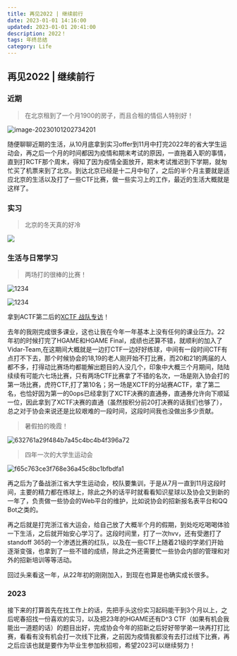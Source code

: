 ```yaml
---
title: 再见2022 | 继续前行
date: 2023-01-01 14:16:00
updated: 2023-01-01 20:41:00
description: 2022！
tags: 年终总结
category: Life
---
```


## 再见2022 | 继续前行

### 近期

> 在北京租到了一个月1900的房子，而且合租的情侣人特别好！

![image-20230101202734201](https://ek1ng-typora.oss-cn-hangzhou.aliyuncs.com/img/202301012027455.png)

随便聊聊近期的生活，从10月底拿到实习offer到11月中打完2022年的省大学生运动会，再之后一个月的时间都因为疫情和期末考试的原因，一直拖着入职的事情，直到打RCTF那个周末，得知了因为疫情全面放开，期末考试推迟到下学期，就匆忙买了机票来到了北京。到达北京已经是十二月中旬了，之后的半个月主要就是适应北京的生活以及打了一些CTF比赛，做一些实习上的工作，最近的生活大概就是这样了。

### 实习

> 北京的冬天真的好冷

![](https://ek1ng-typora.oss-cn-hangzhou.aliyuncs.com/img/202301012035763.png)

<!-- 关于实习的打算其实当时也没有很明确的目标，只是10月那会刚打完字节CTF，拿到了不错的名次有直通终面的机会，于是整理了一份简历想投递一下看看，投完之后恰好看到Vidar的学长问有没有学弟想来实习，然后刚好那边又说缺Web，所以就去面试了，实习的地方是一家创业公司，研发部门总共也就不到20人的规模，又因为有学长帮忙推吧，很顺利的在大概两次面试之后就拿到了offer，整个流程也就是两个礼拜左右，再之后就是入职了。而字节那边可能是因为今年行情的原因，本身招人的计划也不多吧，直到我拿到北京这家公司的offer后半个多月才打电话来约面试，那我当时已经拿到offer了想了想就明年看看有没有机会再投一下吧，于是就回绝了，当时还觉得蛮可惜的难得有直通终面的机会。之后有和一个nu1l的师傅交流起字节ctf这个面试直通机会，他说以为是只需要面试一次，没想到他面完两次技术面试之后字节那边还和他约第三次技术面试，所以这大概也是因为今年行情不好吧，这个面试直通机会最后弄得好像和直接投递没有太大的区别了。

北京这边的实习工作主要内容是做自动化漏洞挖掘的，然后我在的这个组做的是协议的Fuzz，也是来了之后才接触到吧，之前一直觉得Fuzz像AFL,LibFuzzer这些用来在灰盒场景做代码的漏洞挖掘，主要用来挖一些二进制的漏洞，而这边接触到的协议Fuzz主要被用来做蓝牙和Wifi的漏洞挖掘（因为很难挖出其他攻击层面的洞）。其实当时来之前也是不太知道这边的内容的，只是大概了解到是做Fuzz，协议Fuzz的工作内容会涉及到一些网络协议的知识，然后工作上其实还是不太顺利，因为当时计算机网络和网络编程学的太差了hhh,导致有时候就会问出一些比较呆的问题。不过因为是创业公司，人其实不多，做协议fuzz的这边也单独有一个小房间，于是遇到什么问题都可以随时问，leader人也非常好会解答我很多问题，还有组里的一些同事，目前虽然才工作了两周，但是确实是能够从实习中学到一些平时接触不到的内容。

现在做协议fuzz主要是挖的都是一些二进制的洞，感觉也不是特别适合我，目前打算在这段实习经历结束之后，在春招的时候去找和Web安全关系比较大的工作试试看。 -->

### 生活与日常学习

> 两场打的很棒的比赛！

![1234](https://ek1ng-typora.oss-cn-hangzhou.aliyuncs.com/img/202301012029849.png)

![1234](https://ek1ng-typora.oss-cn-hangzhou.aliyuncs.com/img/202301012033678.png)

拿到ACTF第二后的[XCTF 战队专访](https://mp.weixin.qq.com/s/jxmCUVW1BH42QYxTTl8tcA)！

去年的我刚完成很多课业，这也让我在今年一年基本上没有任何的课业压力。22年初的时候打完了HGAME和HGAME Final，成绩也还算不错，就顺利的加入了Vidar-Team,在这期间大概就是一边打CTF一边好好练球，中间有一段时间CTF有点打不下去，那个时候协会的18,19的老人刚开始不打比赛，而20和21的两届的人都不多，打得动比赛场均都能解出题目的人没几个，印象中大概三个月期间，陆陆续续有可能六七场比赛，只有两场CTF比赛拿了不错的名次，一场是刚入协会打的第一场比赛，虎符CTF,打了第10名；另一场是XCTF的分站赛ACTF，拿了第二名，也恰好因为第一的0ops已经拿到了XCTF决赛的直通券，直通券允许向下顺延一位，因此拿到了XCTF决赛的直通（虽然按积分前20打决赛的话我们也够了），总之对于协会来说还是比较艰难的一段时间，这段时间我也没做出多少贡献。

> 暑假拍的晚霞！

![632761a29f484b7a45c4bc4b4f396a72](https://ek1ng-typora.oss-cn-hangzhou.aliyuncs.com/img/202301012040512.jpg)

> 四年一次的大学生运动会

![f65c763ce3f768e36a45c8bc1bfbdfa1](https://ek1ng-typora.oss-cn-hangzhou.aliyuncs.com/img/202301012037029.jpg)

再之后为了备战浙江省大学生运动会，校队要集训，于是从7月一直到11月这段时间，主要的精力都在练球上，除此之外的话平时就看看知识星球以及协会又到新的一年了，负责做一些协会的Web平台的维护，比如说协会的招新报名表平台和QQ Bot之类的。

再之后就是打完浙江省大运会，给自己放了大概半个月的假期，到处吃吃喝喝体验一下生活，之后就开始安心学习了。这段时间里，打了一次hvv，还有受邀打了standoff 365的一个渗透比赛的红队，以及在一些CTF上随着21级的学弟们开始逐渐变强，也拿到了一些不错的成绩，除此之外还需要忙一些协会内部的管理和对外的招新培训等等活动。

回过头来看这一年，从22年初的刚刚加入，到现在也算是也确实成长很多。

### 2023

接下来的打算首先在找工作上的话，先把手头这份实习起码能干到3个月以上，之后呢春招找一份喜欢的实习，以及把23年的HGAME还有D^3 CTF（如果有机会我能出一道题的话）的题目出好，完成协会今年的招新之后好好带学弟一块再打打比赛，看看有没有机会打一次线下比赛，之前因为疫情我都没有去打过线下比赛，再之后应该也就是要作为毕业生参加秋招啦，希望2023可以继续努力！

